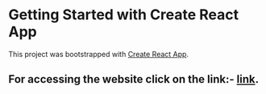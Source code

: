 # Getting Started with Create React App

This project was bootstrapped with [Create React App](https://github.com/facebook/create-react-app).

## For accessing the website click on the link:- [link](https://dazzling-stonebraker-affd89.netlify.app).
